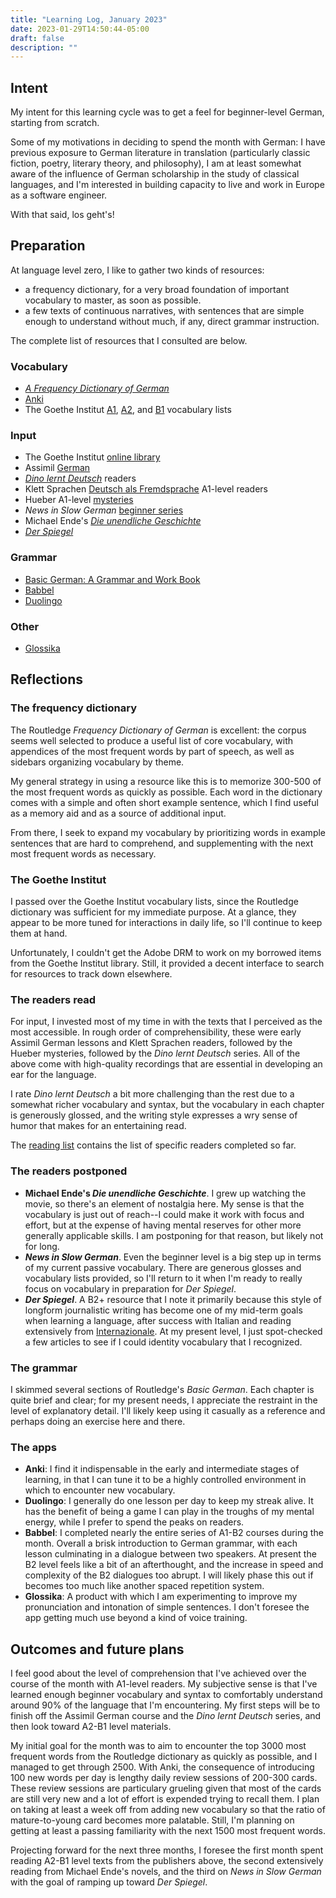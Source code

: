 ```yaml
---
title: "Learning Log, January 2023"
date: 2023-01-29T14:50:44-05:00
draft: false
description: ""
---
```


## Intent

My intent for this learning cycle was to get a feel for beginner-level German, starting from scratch.

Some of my motivations in deciding to spend the month with German: I have previous exposure to German literature in translation (particularly classic fiction, poetry, literary theory, and philosophy), I am at least somewhat aware of the influence of German scholarship in the study of classical languages, and I'm interested in building capacity to live and work in Europe as a software engineer.

With that said, los geht's!

## Preparation

At language level zero, I like to gather two kinds of resources: 
- a frequency dictionary, for a very broad foundation of important vocabulary to master, as soon as possible.
- a few texts of continuous narratives, with sentences that are simple enough to understand without much, if any, direct grammar instruction.

The complete list of resources that I consulted are below.

### Vocabulary

- [_A Frequency Dictionary of German_](https://www.routledge.com/A-Frequency-Dictionary-of-German-Core-Vocabulary-for-Learners/Tschirner-Mohring/p/book/9781138659780)
- [Anki](https://apps.ankiweb.net/)
- The Goethe Institut [A1](https://www.goethe.de/pro/relaunch/prf/de/A1_SD1_Wortliste_02.pdf), [A2](https://www.goethe.de/pro/relaunch/prf/en/Goethe-Zertifikat_A2_Wortliste.pdf), and [B1](https://www.goethe.de/pro/relaunch/prf/en/Goethe-Zertifikat_B1_Wortliste.pdf) vocabulary lists

### Input

- The Goethe Institut [online library](https://www.onleihe.de/goethe-institut/frontend/welcome,51-0-0-100-0-0-1-0-0-0-0.html)
- Assimil [German](https://www.assimil.com/en/with-ease/1549-german-9782700581157.html)
- [_Dino lernt Deutsch_](https://books.learnoutlive.com/category/language-learning/german/dino-lernt-deutsch/) readers
- Klett Sprachen [Deutsch als Fremdsprache](https://www.klett-sprachen.de/lektueren/deutsch-als-fremdsprache/a1/c-485) A1-level readers
- Hueber A1-level [mysteries](https://shop.hueber.de/de/reihen-und-lehrwerke/spannender-lernkrimi-3930847.html)
- _News in Slow German_ [beginner series](https://www.newsinslowgerman.com/home/news/beginner)
- Michael Ende's [_Die unendliche Geschichte_](https://www.thienemann-esslinger.de/produkt/die-unendliche-geschichte-isbn-978-3-522-62112-0)
- [_Der Spiegel_](https://www.spiegel.de/)

### Grammar

- [Basic German: A Grammar and Work Book](https://www.routledge.com/Basic-German-A-Grammar-and-Workbook/Schenke-Miell-Seago/p/book/9781138788268)
- [Babbel](https://babbel.com/)
- [Duolingo](https://www.duolingo.com/learn)

### Other

- [Glossika](https://ai.glossika.com/)

## Reflections

### The frequency dictionary 

The Routledge _Frequency Dictionary of German_ is excellent: the corpus seems well selected to produce a useful list of core vocabulary, with appendices of the most frequent words by part of speech, as well as sidebars organizing vocabulary by theme. 

My general strategy in using a resource like this is to memorize 300-500 of the most frequent words as quickly as possible. Each word in the dictionary comes with a simple and often short example sentence, which I find useful as a memory aid and as a source of additional input. 

From there, I seek to expand my vocabulary by prioritizing words in example sentences that are hard to comprehend, and supplementing with the next most frequent words as necessary.

### The Goethe Institut

I passed over the Goethe Institut vocabulary lists, since the Routledge dictionary was sufficient for my immediate purpose. At a glance, they appear to be more tuned for interactions in daily life, so I'll continue to keep them at hand.

Unfortunately, I couldn't get the Adobe DRM to work on my borrowed items from the Goethe Institut library. Still, it provided a decent interface to search for resources to track down elsewhere.

### The readers read

For input, I invested most of my time in with the texts that I perceived as the most accessible. In rough order of comprehensibility, these were early Assimil German lessons and Klett Sprachen readers, followed by the Hueber mysteries, followed by the _Dino lernt Deutsch_ series. All of the above come with high-quality recordings that are essential in developing an ear for the language. 

I rate _Dino lernt Deutsch_ a bit more challenging than the rest due to a somewhat richer vocabulary and syntax, but the vocabulary in each chapter is generously glossed, and the writing style expresses a wry sense of humor that makes for an entertaining read.

The [reading list](/reading/#german) contains the list of specific readers completed so far.

### The readers postponed

- **Michael Ende's _Die unendliche Geschichte_**. I grew up watching the movie, so there's an element of nostalgia here. My sense is that the vocabulary is just out of reach--I could make it work with focus and effort, but at the expense of having mental reserves for other more generally applicable skills. I am postponing for that reason, but likely not for long.
- **_News in Slow German_**. Even the beginner level is a big step up in terms of my current passive vocabulary. There are generous glosses and vocabulary lists provided, so I'll return to it when I'm ready to really focus on vocabulary in preparation for _Der Spiegel_.
- **_Der Spiegel_**. A B2+ resource that I note it primarily because this style of longform journalistic writing has become one of my mid-term goals when learning a language, after success with Italian and reading extensively from [Internazionale](https://www.internazionale.it/). At my present level, I just spot-checked a few articles to see if I could identity vocabulary that I recognized.

### The grammar

I skimmed several sections of Routledge's _Basic German_. Each chapter is quite brief and clear; for my present needs, I appreciate the restraint in the level of explanatory detail. I'll likely keep using it casually as a reference and perhaps doing an exercise here and there.

### The apps

- **Anki**: I find it indispensable in the early and intermediate stages of learning, in that I can tune it to be a highly controlled environment in which to encounter new vocabulary.
- **Duolingo**: I generally do one lesson per day to keep my streak alive. It has the benefit of being a game I can play in the troughs of my mental energy, while I prefer to spend the peaks on readers.
- **Babbel**: I completed nearly the entire series of A1-B2 courses during the month. Overall a brisk introduction to German grammar, with each lesson culminating in a dialogue between two speakers. At present the B2 level feels like a bit of an afterthought, and the increase in speed and complexity of the B2 dialogues too abrupt. I will likely phase this out if becomes too much like another spaced repetition system.
- **Glossika**: A product with which I am experimenting to improve my pronunciation and intonation of simple sentences. I don't foresee the app getting much use beyond a kind of voice training.

## Outcomes and future plans

I feel good about the level of comprehension that I've achieved over the course of the month with A1-level readers. My subjective sense is that I've learned enough beginner vocabulary and syntax to comfortably understand around 90% of the language that I'm encountering. My first steps will be to finish off the Assimil German course and the _Dino lernt Deutsch_ series, and then look toward A2-B1 level materials.

My initial goal for the month was to aim to encounter the top 3000 most frequent words from the Routledge dictionary as quickly as possible, and I managed to get through 2500. With Anki, the consequence of introducing 100 new words per day is lengthy daily review sessions of 200-300 cards. These review sessions are particulary grueling given that most of the cards are still very new and a lot of effort is expended trying to recall them. I plan on taking at least a week off from adding new vocabulary so that the ratio of mature-to-young card becomes more palatable. Still, I'm planning on getting at least a passing familiarity with the next 1500 most frequent words.

Projecting forward for the next three months, I foresee the first month spent reading A2-B1 level texts from the publishers above, the second extensively reading from Michael Ende's novels, and the third on _News in Slow German_ with the goal of ramping up toward _Der Spiegel_.